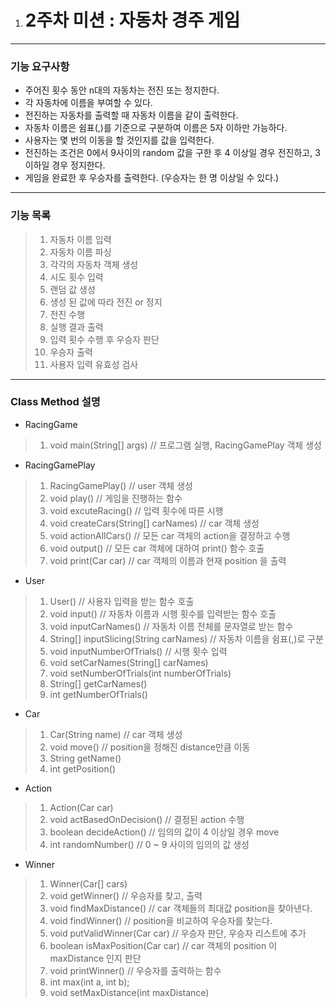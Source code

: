 1. # 2주차 미션 : 자동차 경주 게임

------

### 기능 요구사항

- 주어진 횟수 동안 n대의 자동차는 전진 또는 정지한다.
- 각 자동차에 이름을 부여할 수 있다.
- 전진하는 자동차를 출력할 때 자동차 이름을 같이 출력한다.
- 자동차 이름은 쉼표(,)를 기준으로 구분하여 이름은 5자 이하만 가능하다.
- 사용자는 몇 번의 이동을 할 것인지를 값을 입력한다.
- 전진하는 조건은 0에서 9사이의 random 값을 구한 후 4 이상일 경우 전진하고, 3 이하일 경우 정지한다.
- 게임을 완료한 후 우승자를 출력한다. (우승자는 한 명 이상일 수 있다.)

------

### 기능  목록

> 1. 자동차 이름 입력
> 2. 자동차 이름 파싱
> 3. 각각의 자동차 객체 생성
> 4. 시도 횟수 입력
> 5. 랜덤 값 생성
> 6. 생성 된 값에 따라 전진 or 정지
> 7. 전진 수행
> 8. 실행 결과 출력
> 9. 입력 횟수 수행 후 우승자 판단
> 10. 우승자 출력
> 11. 사용자 입력 유효성 검사

------

### Class  Method 설명

- RacingGame

> 1. void main(String[] args)				// 프로그램 실행, RacingGamePlay 객체 생성



- RacingGamePlay

> 1. RacingGamePlay()					// user 객체 생성
> 2. void play()							// 게임을 진행하는 함수
> 3. void excuteRacing()					// 입력 횟수에 따른 시행
> 4. void createCars(String[] carNames)		// car 객체 생성
> 5. void actionAllCars()					// 모든 car 객체의 action을 결정하고 수행
> 6. void output()						  // 모든 car 객체에 대하여 print() 함수 호출
> 7. void print(Car car)					// car 객체의 이름과 현재 position 을 출력



- User

> 1. User()								// 사용자 입력을 받는 함수 호출
> 2. void input()							// 자동차 이름과 시행 횟수를 입력받는 함수 호출
> 3. void inputCarNames()					// 자동차 이름 전체를 문자열로 받는 함수
> 4. String[] inputSlicing(String carNames)		// 자동차 이름을 쉼표(,)로 구분
> 5. void inputNumberOfTrials()				// 시행 횟수 입력
> 6. void setCarNames(String[] carNames)
> 7. void setNumberOfTrials(int numberOfTrials)
> 8. String[] getCarNames()
> 9. int getNumberOfTrials()



- Car

> 1. Car(String name)				// car 객체 생성
> 2. void move()					// position을 정해진 distance만큼 이동
> 3. String getName()	
> 4. int getPosition()



- Action

> 1. Action(Car car)
> 2. void actBasedOnDecision()			// 결정된 action 수행
> 3. boolean decideAction()			// 임의의 값이 4 이상일 경우 move
> 4. int randomNumber()				// 0 ~ 9 사이의 임의의 값 생성



- Winner

> 1. Winner(Car[] cars)
> 2. void getWinner()					// 우승자를 찾고, 출력
> 3. void findMaxDistance()				// car 객체들의 최대값 position을 찾아낸다.
> 4. void findWinner()					// position을 비교하여 우승자를 찾는다.
> 5. void putValidWinner(Car car)			// 우승자 판단, 우승자 리스트에 추가
> 6. boolean isMaxPosition(Car car)		// car 객체의 position 이 maxDistance 인지 판단
> 7. void printWinner()					// 우승자를 출력하는 함수
> 8. int max(int a, int b);
> 9. void setMaxDistance(int maxDistance)